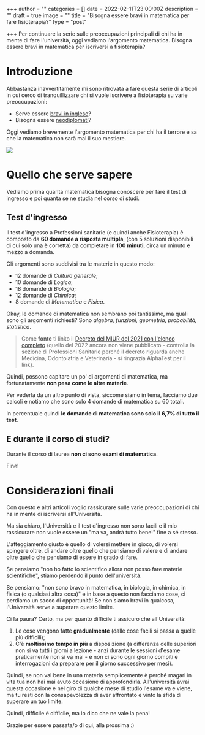 +++
author = ""
categories = []
date = 2022-02-11T23:00:00Z
description = ""
draft = true
image = ""
title = "Bisogna essere bravi in matematica per fare fisioterapia?"
type = "post"

+++
Per continuare la serie sulle preoccupazioni principali di chi ha in mente di fare l'università, oggi vediamo l'argomento matematica. Bisogna essere bravi in matematica per iscriversi a fisioterapia?

# Introduzione

Abbastanza inavvertitamente mi sono ritrovata a fare questa serie di articoli in cui cerco di tranquillizzare chi si vuole iscrivere a fisioterapia su varie preoccupazioni:

* Serve essere [bravi in inglese](https://fisioterapisti.org/bisogna-essere-bravi-in-inglese-per-fare-fisioterapia/ "https://fisioterapisti.org/bisogna-essere-bravi-in-inglese-per-fare-fisioterapia/")?
* Bisogna essere [neodiplomati](https://fisioterapisti.org/iniziare-tardi-l-universita/ "https://fisioterapisti.org/iniziare-tardi-l-universita/")?

Oggi vediamo brevemente l'argomento matematica per chi ha il terrore e sa che la matematica non sarà mai il suo mestiere.

![](/images/jeswin-thomas-hecib2an4t4-unsplash.jpg)

# Quello che serve sapere

Vediamo prima quanta matematica bisogna conoscere per fare il test di ingresso e poi quanta se ne studia nel corso di studi.

## Test d'ingresso

Il test d'ingresso a Professioni sanitarie (e quindi anche Fisioterapia) è composto da **60 domande a risposta multipla**, (con 5 soluzioni disponibili di cui solo una è corretta) da completare in **100 minuti**, circa un minuto e mezzo a domanda.

Gli argomenti sono suddivisi tra le materie in questo modo:

* 12 domande di _Cultura generale_;
* 10 domande di _Logica_;
* 18 domande di _Biologia_;
* 12 domande di _Chimica_;
* 8 domande di _Matematica_ e _Fisica_.

Okay, le domande di matematica non sembrano poi tantissime, ma quali sono gli argomenti richiesti? Sono _algebra, funzioni, geometria, probabilità, statistica_.

> Come **fonte** ti linko il [Decreto del MIUR del 2021 con l'elenco completo](http://www.alphatest.it/content/download/1450528/29085506 "Elenco Argomenti - Decreto MIUR 2021") (quello del 2022 ancora non viene pubblicato - controlla la sezione di Professioni Sanitarie perché il decreto riguarda anche Medicina, Odontoiatria e Veterinaria - si ringrazia AlphaTest per il link).

Quindi, possono capitare un po' di argomenti di matematica, ma fortunatamente **non pesa come le altre materie**.

Per vederla da un altro punto di vista, siccome siamo in tema, facciamo due calcoli e notiamo che sono solo 4 domande di matematica su 60 totali.

In percentuale quindi **le domande di matematica sono solo il 6,7% di tutto il test**. 

## E durante il corso di studi?

Durante il corso di laurea **non ci sono esami di matematica**.

Fine!

# Considerazioni finali

Con questo e altri articoli voglio rassicurare sulle varie preoccupazioni di chi ha in mente di iscriversi all'Università.

Ma sia chiaro, l'Università e il test d'ingresso non sono facili e il mio rassicurare non vuole essere un "ma va, andrà tutto bene!" fine a sé stesso.

L'atteggiamento giusto è quello di volersi mettere in gioco, di volersi spingere oltre, di andare oltre quello che pensiamo di valere e di andare oltre quello che pensiamo di essere in grado di fare. 

Se pensiamo "non ho fatto lo scientifico allora non posso fare materie scientifiche", stiamo perdendo il punto dell'università.

Se pensiamo: "non sono bravo in matematica, in biologia, in chimica, in fisica (o qualsiasi altra cosa)" e in base a questo non facciamo cose, ci perdiamo un sacco di opportunità! Se non siamo bravi in qualcosa, l'Università serve a superare questo limite. 

Ci fa paura? Certo, ma per quanto difficile ti assicuro che all'Università:

1. Le cose vengono fatte **gradualmente** (dalle cose facili si passa a quelle più difficili);
2. C'è **moltissimo tempo in più** a disposizione (a differenza delle superiori non si va tutti i giorni a lezione - anzi durante le sessioni d'esame praticamente non si va mai - e non ci sono ogni giorno compiti e interrogazioni da preparare per il giorno successivo per mesi).

Quindi, se non vai bene in una materia semplicemente è perché magari in vita tua non hai mai avuto occasione di approfondirla. All'università avrai questa occasione e nel giro di qualche mese di studio l'esame va e viene, ma tu resti con la consapevolezza di aver affrontato e vinto la sfida di superare un tuo limite.

Quindi, difficile è difficile, ma io dico che ne vale la pena!

Grazie per essere passata/o di qui, alla prossima :)